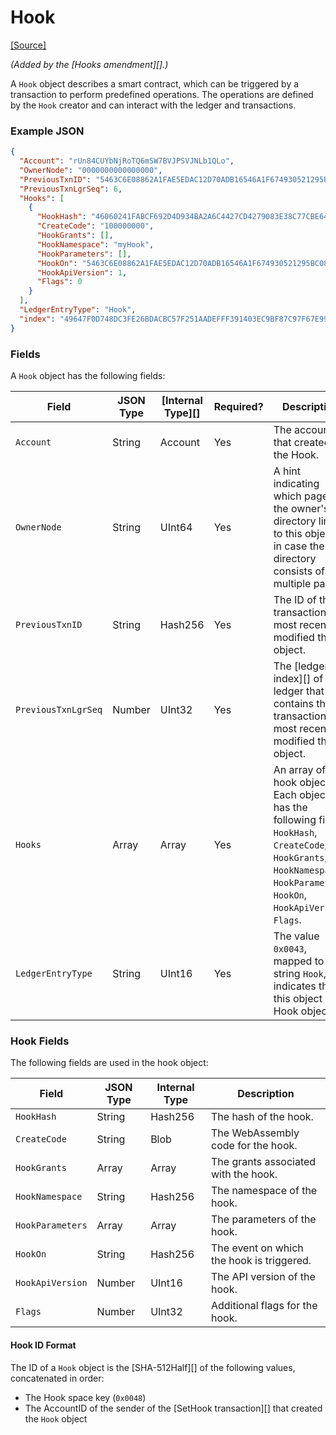 # Hook

[\[Source\]](https://github.com/ripple/rippled/blob/master/src/ripple/protocol/impl/LedgerFormats.cpp#L157-L170)

_(Added by the \[Hooks amendment]\[].)_

A `Hook` object describes a smart contract, which can be triggered by a transaction to perform predefined operations. The operations are defined by the `Hook` creator and can interact with the ledger and transactions.

### Example JSON

```json
{
  "Account": "rUn84CUYbNjRoTQ6mSW7BVJPSVJNLb1QLo",
  "OwnerNode": "0000000000000000",
  "PreviousTxnID": "5463C6E08862A1FAE5EDAC12D70ADB16546A1F674930521295BC082494B62924",
  "PreviousTxnLgrSeq": 6,
  "Hooks": [
    {
      "HookHash": "46060241FABCF692D4D934BA2A6C4427CD4279083E38C77CBE642243E43BE291",
      "CreateCode": "100000000",
      "HookGrants": [],
      "HookNamespace": "myHook",
      "HookParameters": [],
      "HookOn": "5463C6E08862A1FAE5EDAC12D70ADB16546A1F674930521295BC082494B62924",
      "HookApiVersion": 1,
      "Flags": 0
    }
  ],
  "LedgerEntryType": "Hook",
  "index": "49647F0D748DC3FE26BDACBC57F251AADEFFF391403EC9BF87C97F67E9977FB0"
}
```

### Fields

A `Hook` object has the following fields:

| Field               | JSON Type | \[Internal Type]\[] | Required? | Description                                                                                                                                                                     |
| ------------------- | --------- | ------------------- | --------- | ------------------------------------------------------------------------------------------------------------------------------------------------------------------------------- |
| `Account`           | String    | Account             | Yes       | The account that created the Hook.                                                                                                                                              |
| `OwnerNode`         | String    | UInt64              | Yes       | A hint indicating which page of the owner's directory links to this object, in case the directory consists of multiple pages.                                                   |
| `PreviousTxnID`     | String    | Hash256             | Yes       | The ID of the transaction that most recently modified this object.                                                                                                              |
| `PreviousTxnLgrSeq` | Number    | UInt32              | Yes       | The \[ledger index]\[] of the ledger that contains the transaction that most recently modified this object.                                                                     |
| `Hooks`             | Array     | Array               | Yes       | An array of hook objects. Each object has the following fields: `HookHash`, `CreateCode`, `HookGrants`, `HookNamespace`, `HookParameters`, `HookOn`, `HookApiVersion`, `Flags`. |
| `LedgerEntryType`   | String    | UInt16              | Yes       | The value `0x0043`, mapped to the string `Hook`, indicates that this object is a Hook object.                                                                                   |

### Hook Fields

The following fields are used in the hook object:

| Field            | JSON Type | Internal Type | Description                               |
| ---------------- | --------- | ------------- | ----------------------------------------- |
| `HookHash`       | String    | Hash256       | The hash of the hook.                     |
| `CreateCode`     | String    | Blob          | The WebAssembly code for the hook.        |
| `HookGrants`     | Array     | Array         | The grants associated with the hook.      |
| `HookNamespace`  | String    | Hash256       | The namespace of the hook.                |
| `HookParameters` | Array     | Array         | The parameters of the hook.               |
| `HookOn`         | String    | Hash256       | The event on which the hook is triggered. |
| `HookApiVersion` | Number    | UInt16        | The API version of the hook.              |
| `Flags`          | Number    | UInt32        | Additional flags for the hook.            |

#### Hook ID Format

The ID of a `Hook` object is the \[SHA-512Half]\[] of the following values, concatenated in order:

* The Hook space key (`0x0048`)
* The AccountID of the sender of the \[SetHook transaction]\[] that created the `Hook` object
